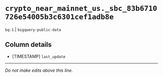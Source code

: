 # `crypto_near_mainnet_us._sbc_83b6710726e54005b3c6301cef1adb8e`
`bq-1` | `bigquery-public-data`

## Column details
* [TIMESTAMP] `last_update`

-------------------------------------------------------------------------------
*Do not make edits above this line.*
